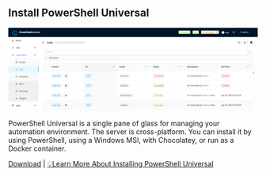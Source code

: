 ## Install PowerShell Universal

<p align="center">
  <img src="../../images/splash.png" alt="PowerShell Universal" />
</p>


PowerShell Universal is a single pane of glass for managing your automation environment. The server is cross-platform. You can install it by using PowerShell, using a Windows MSI, with Chocolatey, or run as a Docker container. 

[Download](https://powershelluniversal.com/downloads) | [💡Learn More About Installing PowerShell Universal](https://docs.powershelluniversal.com/getting-started)